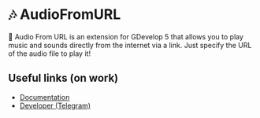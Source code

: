 # 🎶 AudioFromURL
🎵 Audio From URL is an extension for GDevelop 5 that allows you to play music and sounds directly from the internet via a link. Just specify the URL of the audio file to play it!

## Useful links (on work)
+ [Documentation](https://zotus.ru/audioFromUrl_Plugin)
+ [Developer (Telegram)](https://t.me/zotus)
